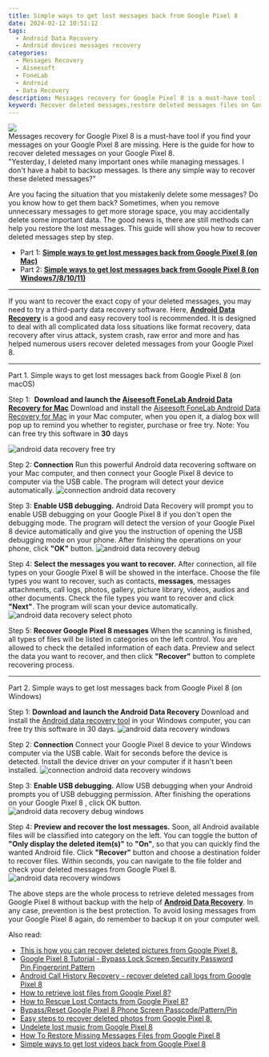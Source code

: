 ```yaml
---
title: Simple ways to get lost messages back from Google Pixel 8
date: 2024-02-12 10:51:12
tags: 
  - Android Data Recovery
  - Android devices messages recovery
categories: 
  - Messages Recovery
  - Aiseesoft
  - FoneLab
  - Android
  - Data Recovery
description: Messages recovery for Google Pixel 8 is a must-have tool if you find your messages on your Google Pixel 8 are missing. Here is the guide for how to recover deleted messages on your Google Pixel 8.
keyword: Recover deleted messages,restore deleted messages files on Google Pixel 8,recover lost messages from Google Pixel 8,retrieve wiped text messages Google Pixel 8,retrieve wiped messages Google Pixel 8,broken Google Pixel 8 text messages recovery solution,Google Pixel 8 messages recovery,Google Pixel 8 deleted messages,how can i find my deleted messages Google Pixel 8,how do i recover messages on Google Pixel 8,how to get the messages back on Google Pixel 8,how to recover messages on Google Pixel 8
---
```


<img src="https://img0mobiles.techidaily.com/images/best-assets/devices/google/google-pixel-8/4.jpg" class="atpl-imgstyle"  />

<div class="atpl-content atpl-for-fonelab-android recover-messages">

<div class="atpl-post-description-part-1">
Messages recovery for Google Pixel 8 is a must-have tool if you find your messages on your Google Pixel 8 are missing. Here is the guide for how to recover deleted messages on your Google Pixel 8.
</div>




<div class="atpl-post-description-part-2">
<div class="tpl-content-sub-paragraph-question">
  "Yesterday, I deleted many important ones while managing messages. I don't have a habit to backup messages. Is there any simple way to recover these deleted messages?"
</div>
<div class="tpl-content-sub-paragraph-content">
<p>
  Are you facing the situation that you mistakenly delete some messages? Do you know how to get them back? Sometimes, when you remove unnecessary messages to get more storage space, you may accidentally delete some important data. The good news is, there are still methods can help you restore the lost messages. This guide will show you how to recover deleted messages step by step.
</p>
</div>
</div>

<ul>
  <li>Part 1: <strong><a href="#p1">Simple ways to get lost messages back from Google Pixel 8 (on Mac)</a></strong></li>
  <li>Part 2: <strong><a href="#p2">Simple ways to get lost messages back from Google Pixel 8 (on Windows7/8/10/11)</a></strong></li>
</ul>

<hr>
<div class="atpl-post-description-part-3">
<div class="tpl-content-sub-paragraph-normal">
  <p>
    If you want to recover the exact copy of your deleted messages, you may need to try a third-party data recovery software. Here, <a href="https://tools.techidaily.com/aiseesoft-android-data-recovery/" target="_blank" rel="noopener"><strong>Android Data Recovery</strong></a> is a good and easy recovery tool is recommended. It is designed to deal with all complicated data loss situations like format recovery, data recovery after virus attack, system crash, raw error and more and has helped numerous users recover deleted messages from your Google Pixel 8.
  </p>
</div>
</div>


<!-- Part 1 -->
<a id="p1" name="p1" ></a><hr>

<div>
  <span class="atpl-step-part-style">Part 1. Simple ways to get lost messages back from Google Pixel 8 (on macOS)</span>
</div>  

<span class="atpl-stepstyle-a"><span>Step 1: </span></span> <strong>Download and launch the <a href="https://tools.techidaily.com/aiseesoft-android-data-recovery-for-mac/" target="_blank" rel="noopener">Aiseesoft FoneLab Android Data Recovery for Mac</a></strong>
Download and install the <a href="https://tools.techidaily.com/aiseesoft-android-data-recovery-for-mac/" target="_blank" rel="noopener">Aiseesoft FoneLab Android Data Recovery for Mac</a> in your Mac computer, when you open it, a dialog box will pop up to remind you whether to register, purchase or free try.
Note: You can free try this software in <strong>30</strong> days

<img src="https://tools.techidaily.com/images/apps/aiseesoft/android-data-recovery/mac-free-try.png" class="atpl-imgstyle" alt="android data recovery free try" />

<span class="atpl-stepstyle-a"><span>Step 2: </span></span> <strong>Connection</strong>
Run this powerful Android data recovering software on your Mac computer, and then connect your Google Pixel 8 device to computer via the USB cable. The program will detect your device automatically.
<img src="https://tools.techidaily.com/images/apps/aiseesoft/android-data-recovery/mac-connection-interface.jpg" class="atpl-imgstyle" alt="connection android data recovery" />

<span class="atpl-stepstyle-a"><span>Step 3: </span></span> <strong>Enable USB debugging.</strong>
Android Data Recovery will prompt you to enable USB debugging on your Google Pixel 8  if you don't open the debugging mode. The program will detect the version of your Google Pixel 8 device automatically and give you the instruction of opening the USB debugging mode on your phone. After finishing the operations on your phone, click <strong>"OK"</strong> button.
<img src="https://tools.techidaily.com/images/apps/aiseesoft/android-data-recovery/mac-android-usb-debug.jpg"  class="atpl-imgstyle" alt="android data recovery debug" />

<span class="atpl-stepstyle-a"><span>Step 4: </span></span> <strong>Select the messages you want to recover.</strong>
After connection, all file types on your Google Pixel 8 will be showed in the interface. Choose the file types you want to recover, such as contacts, <strong>messages</strong>, messages attachments, call logs, photos, gallery, picture library, videos, audios and other documents. Check the file types you want to recover and click  <b>"Next"</b>. The program will scan your device automatically.
<img src="https://tools.techidaily.com/images/apps/aiseesoft/android-data-recovery/mac-choose-type-messages.jpg" class="atpl-imgstyle" alt="android data recovery select photo" />

<span class="atpl-stepstyle-a"><span>Step 5: </span></span> <strong>Recover Google Pixel 8 messages</strong>
When the scanning is finished, all types of files will be listed in categories on the left control. You are allowed to check the detailed information of each data. Preview and select the data you want to recover, and then click <b>"Recover"</b> button to complete recovering process.

<a id="p2" name="p2"></a><hr>

<div class="atpl-step-part-style">Part 2. Simple ways to get lost messages back from Google Pixel 8 (on Windows)</div>

<span class="atpl-stepstyle-a"><span>Step 1: </span></span> <strong>Download and launch the Android Data Recovery</strong>
Download and install the <a href="https://tools.techidaily.com/aiseesoft-android-data-recovery-for-win/" target="_blank" rel="noopener">Android data recovery tool</a> in your Windows computer, you can free try this software in 30 days.
<img src="https://tools.techidaily.com/images/apps/aiseesoft/android-data-recovery/win-start-interface.png"  class="atpl-imgstyle" alt="android data recovery windows" />

<span class="atpl-stepstyle-a"><span>Step 2: </span></span> <strong>Connection</strong>
Connect your Google Pixel 8 device to your Windows computer via the USB cable. Wait for seconds before the device is detected. Install the device driver on your computer if it hasn't been installed.
<img src="https://tools.techidaily.com/images/apps/aiseesoft/android-data-recovery/win-connection-interface.png" class="atpl-imgstyle" alt="connection android data recovery windows" />

<span class="atpl-stepstyle-a"><span>Step 3: </span></span> <strong>Enable USB debugging.</strong>
Allow USB debugging when your Android prompts you of USB debugging permission. After finishing the operations on your Google Pixel 8 , click OK button.
<img src="https://tools.techidaily.com/images/apps/aiseesoft/android-data-recovery/win-android-usb-debug.png" class="atpl-imgstyle" alt="android data recovery debug windows" />

<span class="atpl-stepstyle-a"><span>Step 4: </span></span> <strong>Preview and recover the lost messages.</strong>
Soon, all Android available files will be classified into category on the left. You can toggle the button of <b>"Only display the deleted item(s)"</b> to <b>"On"</b>, so that you can quickly find the wanted Android file. Click <b>"Recover"</b> button and choose a destination folder to recover files. Within seconds, you can navigate to the file folder and check your deleted messages from Google Pixel 8.
<img src="https://tools.techidaily.com/images/apps/aiseesoft/android-data-recovery/win-recover-messages.jpg" class="atpl-imgstyle" alt="android data recovery windows" />

<div class="atpl-post-description-part-4">
<div class="tpl-content-sub-paragraph-normal">
    <p>
        The above steps are the whole process to retrieve deleted messages from Google Pixel 8 without backup with the help of <a href="https://tools.techidaily.com/aiseesoft-android-data-recovery/" target="_blank" rel="noopener"><strong>Android Data Recovery</strong></a>. In any case, prevention is the best protection. To avoid losing messages from your Google Pixel 8 again, do remember to backup it on your computer well.
    </p>
</div>
</div>

<ins class="adsbygoogle"
     style="display:block"
     data-ad-client="ca-pub-7571918770474297"
     data-ad-slot="8358498916"
     data-ad-format="auto"
     data-full-width-responsive="true"></ins>

<span class="atpl-alsoreadstyle">Also read:</span>
<div><ul>
<li><a href="/this-is-how-you-can-recover-deleted-pictures-from-google-pixel-8-by-fonelab-android-recover-pictures/" target="_blank" rel="noopener"><u>This is how you can recover deleted pictures from Google Pixel 8.</u></a></li>
<li><a href="/google-pixel-8-tutorial-bypass-lock-screen-security-password-pin-fingerprint-pattern-by-drfone-android-unlock-android-unlock/" target="_blank" rel="noopener"><u>Google Pixel 8 Tutorial - Bypass Lock Screen,Security Password Pin,Fingerprint,Pattern</u></a></li>
<li><a href="/android-call-history-recovery-recover-deleted-call-logs-from-google-pixel-8-by-fonelab-android-recover-call-logs/" target="_blank" rel="noopener"><u>Android Call History Recovery - recover deleted call logs from Google Pixel 8</u></a></li>
<li><a href="/how-to-retrieve-lost-files-from-google-pixel-8-by-fonelab-android-recover-data/" target="_blank" rel="noopener"><u>How to retrieve lost files from Google Pixel 8?</u></a></li>
<li><a href="/how-to-rescue-lost-contacts-from-google-pixel-8-by-fonelab-android-recover-contacts/" target="_blank" rel="noopener"><u>How to Rescue Lost Contacts from Google Pixel 8?</u></a></li>
<li><a href="/bypass-reset-google-pixel-8-phone-screen-passcode-pattern-pin-by-drfone-android-unlock-android-unlock/" target="_blank" rel="noopener"><u>Bypass/Reset Google Pixel 8 Phone Screen Passcode/Pattern/Pin</u></a></li>
<li><a href="/easy-steps-to-recover-deleted-photos-from-google-pixel-8-by-fonelab-android-recover-photos/" target="_blank" rel="noopener"><u>Easy steps to recover deleted photos from Google Pixel 8.</u></a></li>
<li><a href="/undelete-lost-music-from-google-pixel-8-by-fonelab-android-recover-music/" target="_blank" rel="noopener"><u>Undelete lost music from Google Pixel 8</u></a></li>
<li><a href="/how-to-restore-missing-messages-files-from-google-pixel-8-by-fonelab-android-recover-messages/" target="_blank" rel="noopener"><u>How To  Restore Missing Messages Files from Google Pixel 8</u></a></li>
<li><a href="/simple-ways-to-get-lost-videos-back-from-google-pixel-8-by-fonelab-android-recover-video/" target="_blank" rel="noopener"><u>Simple ways to get lost videos back from Google Pixel 8</u></a></li>
</ul></div>

</div>
